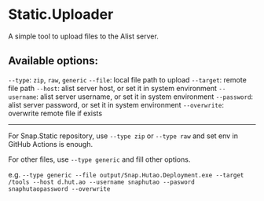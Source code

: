 # Static.Uploader
 
A simple tool to upload files to the Alist server.

## Available options:
`--type`: `zip`, `raw`, `generic`
`--file`: local file path to upload
`--target`: remote file path
`--host`: alist server host, or set it in system environment
`--username`: alist server username, or set it in system environment
`--password`: alist server password, or set it in system environment
`--overwrite`: overwrite remote file if exists

---

For Snap.Static repository, use `--type zip` or `--type raw` and set env in GitHub Actions is enough.

For other files, use `--type generic` and fill other options.

e.g. `--type generic --file output/Snap.Hutao.Deployment.exe --target /tools --host d.hut.ao --username snaphutao
--pasword snaphutaopassword --overwrite`